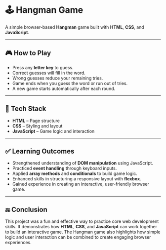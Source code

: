 # 🕹️ Hangman Game

A simple browser-based **Hangman** game built with **HTML**, **CSS**, and **JavaScript**.

---

## 🎮 How to Play

- Press any **letter key** to guess.
- Correct guesses will fill in the word.
- Wrong guesses reduce your remaining tries.
- Game ends when you guess the word or run out of tries.
- A new game starts automatically after each round.

---

## 🔧 Tech Stack

- **HTML** – Page structure
- **CSS** – Styling and layout
- **JavaScript** – Game logic and interaction

---

## ✅ Learning Outcomes

- Strengthened understanding of **DOM manipulation** using JavaScript.
- Practiced **event handling** through keyboard inputs.
- Applied **array methods** and **conditionals** to build game logic.
- Enhanced skills in structuring a responsive layout with **flexbox**.
- Gained experience in creating an interactive, user-friendly browser game.

---

## 🔚 Conclusion

This project was a fun and effective way to practice core web development skills. It demonstrates how **HTML**, **CSS**, and **JavaScript** can work together to build an interactive game. The Hangman game also highlights how simple logic and user interaction can be combined to create engaging browser experiences.
